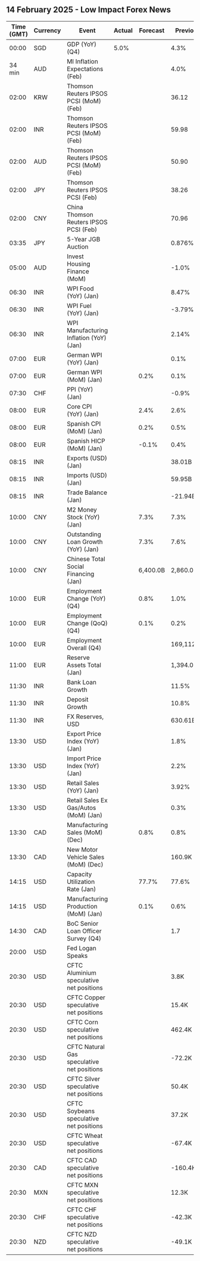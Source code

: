 ## 14 February 2025 - Low Impact Forex News

| Time (GMT) | Currency | Event | Actual | Forecast | Previous |
|------|----------|-------|--------|----------|----------|
| 00:00 | SGD | GDP (YoY) (Q4) | 5.0% |  | 4.3% |
| 34 min | AUD | MI Inflation Expectations (Feb) |  |  | 4.0% |
| 02:00 | KRW | Thomson Reuters IPSOS PCSI (MoM) (Feb) |  |  | 36.12 |
| 02:00 | INR | Thomson Reuters IPSOS PCSI (MoM) (Feb) |  |  | 59.98 |
| 02:00 | AUD | Thomson Reuters IPSOS PCSI (MoM) (Feb) |  |  | 50.90 |
| 02:00 | JPY | Thomson Reuters IPSOS PCSI (Feb) |  |  | 38.26 |
| 02:00 | CNY | China Thomson Reuters IPSOS PCSI (Feb) |  |  | 70.96 |
| 03:35 | JPY | 5-Year JGB Auction |  |  | 0.876% |
| 05:00 | AUD | Invest Housing Finance (MoM) |  |  | -1.0% |
| 06:30 | INR | WPI Food (YoY) (Jan) |  |  | 8.47% |
| 06:30 | INR | WPI Fuel (YoY) (Jan) |  |  | -3.79% |
| 06:30 | INR | WPI Manufacturing Inflation (YoY) (Jan) |  |  | 2.14% |
| 07:00 | EUR | German WPI (YoY) (Jan) |  |  | 0.1% |
| 07:00 | EUR | German WPI (MoM) (Jan) |  | 0.2% | 0.1% |
| 07:30 | CHF | PPI (YoY) (Jan) |  |  | -0.9% |
| 08:00 | EUR | Core CPI (YoY) (Jan) |  | 2.4% | 2.6% |
| 08:00 | EUR | Spanish CPI (MoM) (Jan) |  | 0.2% | 0.5% |
| 08:00 | EUR | Spanish HICP (MoM) (Jan) |  | -0.1% | 0.4% |
| 08:15 | INR | Exports (USD) (Jan) |  |  | 38.01B |
| 08:15 | INR | Imports (USD) (Jan) |  |  | 59.95B |
| 08:15 | INR | Trade Balance (Jan) |  |  | -21.94B |
| 10:00 | CNY | M2 Money Stock (YoY) (Jan) |  | 7.3% | 7.3% |
| 10:00 | CNY | Outstanding Loan Growth (YoY) (Jan) |  | 7.3% | 7.6% |
| 10:00 | CNY | Chinese Total Social Financing (Jan) |  | 6,400.0B | 2,860.0B |
| 10:00 | EUR | Employment Change (YoY) (Q4) |  | 0.8% | 1.0% |
| 10:00 | EUR | Employment Change (QoQ) (Q4) |  | 0.1% | 0.2% |
| 10:00 | EUR | Employment Overall (Q4) |  |  | 169,112.9K |
| 11:00 | EUR | Reserve Assets Total (Jan) |  |  | 1,394.03B |
| 11:30 | INR | Bank Loan Growth |  |  | 11.5% |
| 11:30 | INR | Deposit Growth |  |  | 10.8% |
| 11:30 | INR | FX Reserves, USD |  |  | 630.61B |
| 13:30 | USD | Export Price Index (YoY) (Jan) |  |  | 1.8% |
| 13:30 | USD | Import Price Index (YoY) (Jan) |  |  | 2.2% |
| 13:30 | USD | Retail Sales (YoY) (Jan) |  |  | 3.92% |
| 13:30 | USD | Retail Sales Ex Gas/Autos (MoM) (Jan) |  |  | 0.3% |
| 13:30 | CAD | Manufacturing Sales (MoM) (Dec) |  | 0.8% | 0.8% |
| 13:30 | CAD | New Motor Vehicle Sales (MoM) (Dec) |  |  | 160.9K |
| 14:15 | USD | Capacity Utilization Rate (Jan) |  | 77.7% | 77.6% |
| 14:15 | USD | Manufacturing Production (MoM) (Jan) |  | 0.1% | 0.6% |
| 14:30 | CAD | BoC Senior Loan Officer Survey (Q4) |  |  | 1.7 |
| 20:00 | USD | Fed Logan Speaks |  |  |  |
| 20:30 | USD | CFTC Aluminium speculative net positions |  |  | 3.8K |
| 20:30 | USD | CFTC Copper speculative net positions |  |  | 15.4K |
| 20:30 | USD | CFTC Corn speculative net positions |  |  | 462.4K |
| 20:30 | USD | CFTC Natural Gas speculative net positions |  |  | -72.2K |
| 20:30 | USD | CFTC Silver speculative net positions |  |  | 50.4K |
| 20:30 | USD | CFTC Soybeans speculative net positions |  |  | 37.2K |
| 20:30 | USD | CFTC Wheat speculative net positions |  |  | -67.4K |
| 20:30 | CAD | CFTC CAD speculative net positions |  |  | -160.4K |
| 20:30 | MXN | CFTC MXN speculative net positions |  |  | 12.3K |
| 20:30 | CHF | CFTC CHF speculative net positions |  |  | -42.3K |
| 20:30 | NZD | CFTC NZD speculative net positions |  |  | -49.1K |
